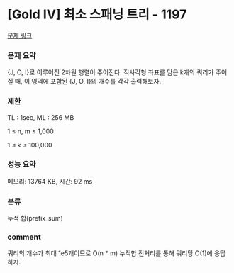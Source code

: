 
# [Gold IV] 최소 스패닝 트리 - 1197

[문제 링크](https://www.acmicpc.net/problem/1197)

### 문제 요약

<p> {J, O, I}로 이루어진 2차원 행렬이 주어진다. 직사각형 좌표를 담은 k개의 쿼리가 주어질 때, 이 영역에 포함된 {J, O, I}의 개수를 각각 출력해보자. </p>

### 제한

TL : 1sec, ML : 256 MB

1 ≤ n, m ≤ 1,000

1 ≤ k ≤ 100,000

### 성능 요약

메모리: 13764 KB, 시간: 92 ms

### 분류

누적 합(prefix_sum)

### comment

쿼리의 개수가 최대 1e5개이므로 O(n * m) 누적합 전처리를 통해 쿼리당 O(1)에 응답하자.
